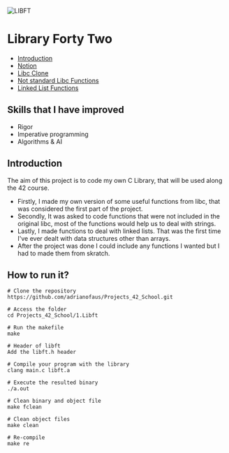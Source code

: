 ![LIBFT](https://user-images.githubusercontent.com/63206471/158936833-9e5fc12a-2f48-46fb-bf37-7e6b69217c2a.png)

# Library Forty Two

* [Introduction](#introduction)
* [Notion](#notion-link)
* [Libc Clone](#libc-clone)
* [Not standard Libc Functions](#not-standard-libc-functions)
* [Linked List Functions](#linked-list-functions)

## Skills that I have improved

* Rigor
* Imperative programming
* Algorithms & AI

## Introduction
The aim of this project is to code my own C Library, that will be used along the 42 course. 
* Firstly, I made my own version of some useful functions from libc, that was considered the first part of the project.
* Secondly, It was asked to code functions that were not included in the original libc, most of the functions would help us to deal with strings.
* Lastly, I made functions to deal with linked lists. That was the first time I've ever dealt with data structures other than arrays.
* After the project was done I could include any functions I wanted but I had to made them from skratch.

## How to run it?

```
# Clone the repository
https://github.com/adrianofaus/Projects_42_School.git

# Access the folder
cd Projects_42_School/1.Libft

# Run the makefile
make

# Header of libft
Add the libft.h header

# Compile your program with the library
clang main.c libft.a

# Execute the resulted binary
./a.out

# Clean binary and object file
make fclean

# Clean object files
make clean

# Re-compile
make re

```
